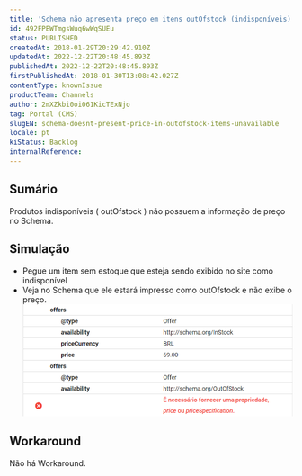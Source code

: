 ```yaml
---
title: 'Schema não apresenta preço em itens outOfstock (indisponíveis)'
id: 492FPEWTmgsWuq6wWqSUEu
status: PUBLISHED
createdAt: 2018-01-29T20:29:42.910Z
updatedAt: 2022-12-22T20:48:45.893Z
publishedAt: 2022-12-22T20:48:45.893Z
firstPublishedAt: 2018-01-30T13:08:42.027Z
contentType: knownIssue
productTeam: Channels
author: 2mXZkbi0oi061KicTExNjo
tag: Portal (CMS)
slugEN: schema-doesnt-present-price-in-outofstock-items-unavailable
locale: pt
kiStatus: Backlog
internalReference: 
---
```


## Sumário

Produtos indisponíveis ( outOfstock ) não possuem a informação de preço no Schema.

## Simulação

- Pegue um item sem estoque que esteja sendo exibido no site como indisponível
- Veja no Schema que ele estará impresso como  outOfstock e não exibe o preço.
![schema  outOfstock ](https://raw.githubusercontent.com/vtexdocs/help-center-content/refs/heads/main/docs/pt/known-issues/Channels/schema-nao-apresenta-preco-em-itens-outofstock-indisponiveis_1.png)



## Workaround

Não há Workaround. 

